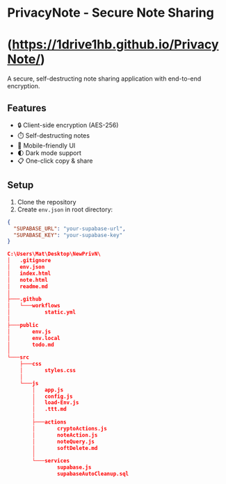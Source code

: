 # PrivacyNote - Secure Note Sharing

# (https://1drive1hb.github.io/PrivacyNote/)

A secure, self-destructing note sharing application with end-to-end encryption.

## Features

- 🔒 Client-side encryption (AES-256)
- ⏱️ Self-destructing notes
- 📱 Mobile-friendly UI
- 🌓 Dark mode support
- 📋 One-click copy & share

## Setup

1. Clone the repository
2. Create `env.json` in root directory:
```json
{
  "SUPABASE_URL": "your-supabase-url",
  "SUPABASE_KEY": "your-supabase-key"
}

C:\Users\Mat\Desktop\NewPrivN\
│   .gitignore
│   env.json
│   index.html
│   note.html
│   readme.md
│
├───.github
│   └───workflows
│           static.yml
│
├───public
│       env.js
│       env.local
│       todo.md
│
└───src
    ├───css
    │       styles.css
    │
    └───js
        │   app.js
        │   config.js
        │   load-Env.js
        │   .ttt.md
        │
        ├───actions
        │       cryptoActions.js
        │       noteAction.js
        │       noteQuery.js
        │       softDelete.md
        │
        └───services
                supabase.js
                supabaseAutoCleanup.sql

